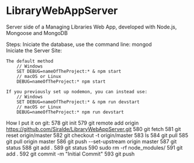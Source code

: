 # LibraryWebAppServer
Server side of a Managing Libraries Web App, developed with Node.js, Mongoose and MongoDB

Steps: 
  Iniciate the database, use the command line: mongod <br />
  Iniciate the Server Site:
  
    The default method
        // Windows
        SET DEBUG=nameOfTheProject:* & npm start
        // macOS or Linux
        DEBUG=nameOfTheProject:* npm start
        
    If you previously set up nodemon, you can instead use:
        // Windows
        SET DEBUG=nameOfTheProject:* & npm run devstart
        // macOS or Linux
        DEBUG=nameOfTheProject:* npm run devstart


How I put it on git: 
  578  git init
  579  git remote add origin https://github.com/Siralde/LibraryWebAppServer.git
  580  git fetch
  581  git reset origin/master
  582  git checkout -t origin/master
  583  ls
  584  git pull
  585  git pull origin master
  586  git push --set-upstream origin master
  587  git status
  588  git add .
  589  git status
  590  sudo rm -rf node_modules/
  591  git add .
  592  git commit -m "Initial Commit"
  593  git push
